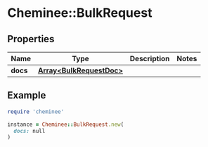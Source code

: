 # Cheminee::BulkRequest

## Properties

| Name | Type | Description | Notes |
| ---- | ---- | ----------- | ----- |
| **docs** | [**Array&lt;BulkRequestDoc&gt;**](BulkRequestDoc.md) |  |  |

## Example

```ruby
require 'cheminee'

instance = Cheminee::BulkRequest.new(
  docs: null
)
```

